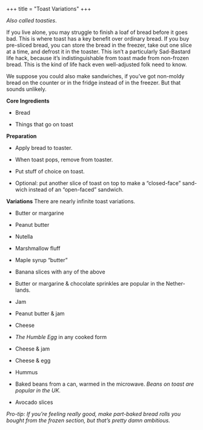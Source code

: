 +++
title = "Toast Variations"
+++

_Also called toasties_.

If you live alone, you may struggle to finish a loaf of bread before it goes
bad. This is where toast has a key benefit over ordinary bread. If you buy
pre-sliced bread, you can store the bread in the freezer, take out one slice at
a time, and defrost it in the toaster. This isn’t a particularly Sad-Bastard life
hack, because it’s indistinguishable from toast made from non-frozen bread.
This is the kind of life hack even well-adjusted folk need to know.

We suppose you could also make sandwiches, if you’ve got non-moldy bread
on the counter or in the fridge instead of in the freezer. But that sounds
unlikely.

**Core Ingredients**

- Bread

- Things that go on toast

**Preparation**

- Apply bread to toaster.

- When toast pops, remove from toaster.

- Put stuff of choice on toast.

- Optional: put another slice of toast on top to make a “closed-face” sand-
  wich instead of an “open-faced” sandwich.

**Variations**
There are nearly infinite toast variations.

- Butter or margarine

- Peanut butter

- Nutella

- Marshmallow fluff

- Maple syrup “butter”

- Banana slices with any of the above

- Butter or margarine & chocolate sprinkles are popular in the Nether-
  lands.

- Jam

- Peanut butter & jam

- Cheese

- _The Humble Egg_ in any cooked form

- Cheese & jam

- Cheese & egg

- Hummus

- Baked beans from a can, warmed in the microwave. _Beans on toast are
  popular in the UK._

- Avocado slices

_Pro-tip: If you’re feeling really good, make part-baked bread rolls you bought from the
frozen section, but that’s pretty damn ambitious._
